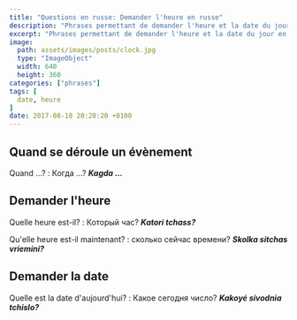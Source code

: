 ```yaml
---
title: "Questions en russe: Demander l'heure en russe"
description: "Phrases permettant de demander l'heure et la date du jour en russe."
excerpt: "Phrases permettant de demander l'heure et la date du jour en russe."
image:
  path: assets/images/posts/clock.jpg
  type: "ImageObject"
  width: 640
  height: 360
categories: ["phrases"]
tags: [
  date, heure
]
date: 2017-08-18 20:20:20 +0100
---
```


## Quand se déroule un évènement

Quand …?
: Когда …?
*__Kagda …__*


## Demander l'heure

Quelle heure est-il?
: Который час?
*__Katori tchass?__*

Qu'elle heure est-il maintenant?
: сколько сейчас времени?
*__Skolka sitchas vriemini?__*


## Demander la date

Quelle est la date d'aujourd'hui?
: Какое сегодня число?
*__Kakoyé sivodnia tchislo?__*
